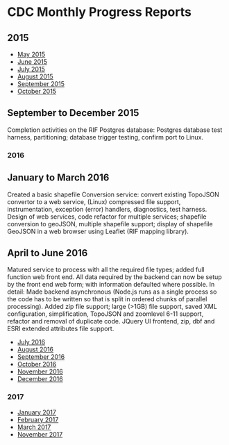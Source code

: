 # CDC Monthly Progress Reports

## 2015

* [May 2015](https://github.com/smallAreaHealthStatisticsUnit/rapidInquiryFacility/blob/master/Progress%20Reports/CDC%20Monthly%20progress%20reports/2015/May%202015.md)
* [June 2015](https://github.com/smallAreaHealthStatisticsUnit/rapidInquiryFacility/blob/master/Progress%20Reports/CDC%20Monthly%20progress%20reports/2015/June%202015.md)
* [July 2015](https://github.com/smallAreaHealthStatisticsUnit/rapidInquiryFacility/blob/master/Progress%20Reports/CDC%20Monthly%20progress%20reports/2015/July%202015.md)
* [August 2015](https://github.com/smallAreaHealthStatisticsUnit/rapidInquiryFacility/blob/master/Progress%20Reports/CDC%20Monthly%20progress%20reports/2015/August%202015.md)
* [September 2015](https://github.com/smallAreaHealthStatisticsUnit/rapidInquiryFacility/blob/master/Progress%20Reports/CDC%20Monthly%20progress%20reports/2015/September%202015.md)
* [October 2015](https://github.com/smallAreaHealthStatisticsUnit/rapidInquiryFacility/blob/master/Progress%20Reports/CDC%20Monthly%20progress%20reports/2015/October%202015.md)

## September to December 2015

Completion activities on the RIF Postgres database: Postgres database test harness, partitioning; database trigger testing, confirm port to Linux. 

### 2016

## January to March 2016

Created a basic shapefile Conversion service: convert existing TopoJSON convertor to a web service, (Linux) compressed file support, instrumentation, exception (error) 
handlers, diagnostics, test harness. Design of web services, code refactor for multiple services; shapefile conversion to geoJSON, multiple shapefile support; display 
of shapefile GeoJSON in a web browser using Leaflet (RIF mapping library).

## April to June 2016

Matured service to process with all the required file types; added full function web front end. All data required by the backend can now be setup by the front end web
form; with information defaulted where possible. In detail: Made backend asynchronous (Node.js runs as a single process so the code has to be written so that is split 
in ordered chunks of parallel processing). Added zip file support; large (>1GB) file support, saved XML configuration, simplification, TopoJSON and zoomlevel 6-11 support, 
refactor and removal of duplicate code. JQuery UI frontend, zip, dbf and ESRI extended attributes file support.

* [July 2016](https://github.com/smallAreaHealthStatisticsUnit/rapidInquiryFacility/blob/master/Progress%20Reports/CDC%20Monthly%20progress%20reports/2016/July%202016.md)
* [August 2016](https://github.com/smallAreaHealthStatisticsUnit/rapidInquiryFacility/blob/master/Progress%20Reports/CDC%20Monthly%20progress%20reports/2016/August%202016.md)
* [September 2016](https://github.com/smallAreaHealthStatisticsUnit/rapidInquiryFacility/blob/master/Progress%20Reports/CDC%20Monthly%20progress%20reports/2016/September%202016.md)
* [October 2016](https://github.com/smallAreaHealthStatisticsUnit/rapidInquiryFacility/blob/master/Progress%20Reports/CDC%20Monthly%20progress%20reports/2016/October%202016.md)
* [November 2016](https://github.com/smallAreaHealthStatisticsUnit/rapidInquiryFacility/blob/master/Progress%20Reports/CDC%20Monthly%20progress%20reports/2016/November%202016.md)
* [December 2016](https://github.com/smallAreaHealthStatisticsUnit/rapidInquiryFacility/blob/master/Progress%20Reports/CDC%20Monthly%20progress%20reports/2016/December%202016.md)

### 2017

* [January 2017](https://github.com/smallAreaHealthStatisticsUnit/rapidInquiryFacility/blob/master/Progress%20Reports/CDC%20Monthly%20progress%20reports/2017/January%202017.md)
* [February 2017](https://github.com/smallAreaHealthStatisticsUnit/rapidInquiryFacility/blob/master/Progress%20Reports/CDC%20Monthly%20progress%20reports/2017/February%202017.md)
* [March 2017](https://github.com/smallAreaHealthStatisticsUnit/rapidInquiryFacility/blob/master/Progress%20Reports/CDC%20Monthly%20progress%20reports/2017/March%202017.md)
* [November 2017](https://github.com/smallAreaHealthStatisticsUnit/rapidInquiryFacility/blob/master/Progress%20Reports/CDC%20Monthly%20progress%20reports/2017/November%202017%20update.md)
